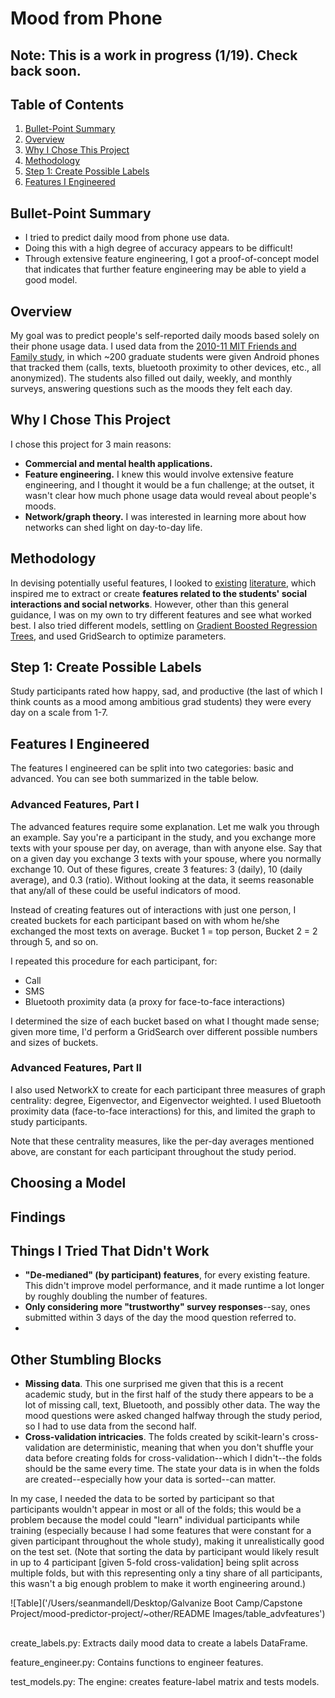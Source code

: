 # Mood from Phone

## Note: This is a work in progress (1/19). Check back soon.

## Table of Contents
1. [Bullet-Point Summary](#bullet-point-summary)
2. [Overview](#overview)
3. [Why I Chose This Project](#why-i-chose-this-project)
4. [Methodology](#methodology)
5. [Step 1: Create Possible Labels](#step-1-create-possible-labels)
6. [Features I Engineered](#features-i-engineered)

## Bullet-Point Summary
* I tried to predict daily mood from phone use data.
* Doing this with a high degree of accuracy appears to be difficult!
* Through extensive feature engineering, I got a proof-of-concept model that indicates that further feature engineering may be able to yield a good model.

## Overview

My goal was to predict people's self-reported daily moods based solely on their phone usage data. I used data from the [2010-11 MIT Friends and Family study](http://realitycommons.media.mit.edu/friendsdataset.html), in which ~200 graduate students were given Android phones that tracked them (calls, texts, bluetooth proximity to other devices, etc., all anonymized). The students also filled out daily, weekly, and monthly surveys, answering questions such as the moods they felt each day.

## Why I Chose This Project

I chose this project for 3 main reasons:
* **Commercial and mental health applications.**
* **Feature engineering.** I knew this would involve extensive feature engineering, and I thought it would be a fun challenge; at the outset, it wasn't clear how much phone usage data would reveal about people's moods.
* **Network/graph theory.** I was interested in learning more about how networks can shed light on day-to-day life.

## Methodology

 In devising potentially useful features, I looked to [existing](http://hd.media.mit.edu/tech-reports/TR-670.pdf) [literature](http://disi.unitn.it/~staiano/pubs/SLAPSP_UBICOMP12.pdf), which inspired me to extract or create **features related to the students' social interactions and social networks**. However, other than this general guidance, I was on my own to try different features and see what worked best. I also tried different models, settling on [Gradient Boosted Regression Trees](http://scikit-learn.org/stable/modules/generated/sklearn.ensemble.GradientBoostingRegressor.html), and used GridSearch to optimize parameters.

## Step 1: Create Possible Labels

Study participants rated how happy, sad, and productive (the last of which I think counts as a mood among ambitious grad students) they were every day on a scale from 1-7.

## Features I Engineered

The features I engineered can be split into two categories: basic and advanced. You can see both summarized in the table below.

### Advanced Features, Part I

The advanced features require some explanation. Let me walk you through an example. Say you're a participant in the study, and you exchange more texts with your spouse per day, on average, than with anyone else. Say that on a given day you exchange 3 texts with your spouse, where you normally exchange 10. Out of these figures, create 3 features: 3 (daily), 10 (daily average), and 0.3 (ratio). Without looking at the data, it seems reasonable that any/all of these could be useful indicators of mood.

Instead of creating features out of interactions with just one person, I created buckets for each participant based on with whom he/she exchanged the most texts on average. Bucket 1 = top person, Bucket 2 = 2 through 5, and so on.

I repeated this procedure for each participant, for:
* Call
* SMS
* Bluetooth proximity data (a proxy for face-to-face interactions)

I determined the size of each bucket based on what I thought made sense; given more time, I'd perform a GridSearch over different possible numbers and sizes of buckets.

### Advanced Features, Part II

I also used NetworkX to create for each participant three measures of graph centrality: degree, Eigenvector, and Eigenvector weighted. I used Bluetooth proximity data (face-to-face interactions) for this, and limited the graph to study participants.

Note that these centrality measures, like the per-day averages mentioned above, are constant for each participant throughout the study period.



## Choosing a Model



## Findings

## Things I Tried That Didn't Work

* **"De-medianed" (by participant) features**, for every existing feature. This didn't improve model performance, and it made runtime a lot longer by roughly doubling the number of features.
* **Only considering more "trustworthy" survey responses**--say, ones submitted within 3 days of the day the mood question referred to.
*

## Other Stumbling Blocks

* **Missing data**.
This one surprised me given that this is a recent academic study, but in the first half of the study there appears to be a lot of missing call, text, Bluetooth, and possibly other data. The way the mood questions were asked changed halfway through the study period, so I had to use data from the second half.
* **Cross-validation intricacies**.
The folds created by scikit-learn's cross-validation are deterministic, meaning that when you don't shuffle your data before creating folds for cross-validation--which I didn't--the folds should be the same every time. The state your data is in when the folds are created--especially how your data is sorted--can matter.

In my case, I needed the data to be sorted by participant so that participants wouldn't appear in most or all of the folds; this would be a problem because the model could "learn" individual participants while training (especially because I had some features that were constant for a given participant throughout the whole study), making it unrealistically good on the test set. (Note that sorting the data by participant would likely result in up to 4 participant [given 5-fold cross-validation] being split across multiple folds, but with this representing only a tiny share of all participants, this wasn't a big enough problem to make it worth engineering around.)




![Table]('/Users/seanmandell/Desktop/Galvanize Boot Camp/Capstone Project/mood-predictor-project/~other/README Images/table_advfeatures')

##

create_labels.py: Extracts daily mood data to create a labels DataFrame.

feature_engineer.py: Contains functions to engineer features.

test_models.py: The engine: creates feature-label matrix and tests models.
